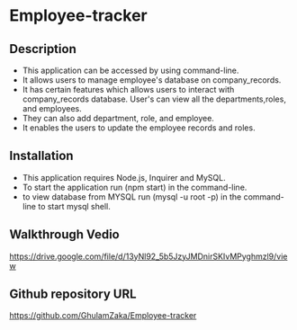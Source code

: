 # Employee-tracker

## Description

- This application can be accessed by using command-line.
- It allows users to manage employee's database on company_records.
- It has certain features which allows users to interact with company_records database. User's can view all the departments,roles, and employees.
- They can also add department, role, and employee.
- It enables the users to update the employee records and roles.

## Installation

- This application requires Node.js, Inquirer and MySQL.
- To start the application run (npm start) in the command-line.
- to view database from MYSQL run (mysql -u root -p) in the command-line to start mysql shell.

## Walkthrough Vedio

https://drive.google.com/file/d/13yNl92_5b5JzyJMDnirSKIvMPyghmzl9/view

## Github repository URL

https://github.com/GhulamZaka/Employee-tracker
